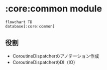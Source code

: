 # :core:common module

```mermaid
flowchart TD
database[:core:common]
```

## 役割
* CoroutineDispatcherのアノテーション作成
* CoroutineDispatcherのDI（IO）
